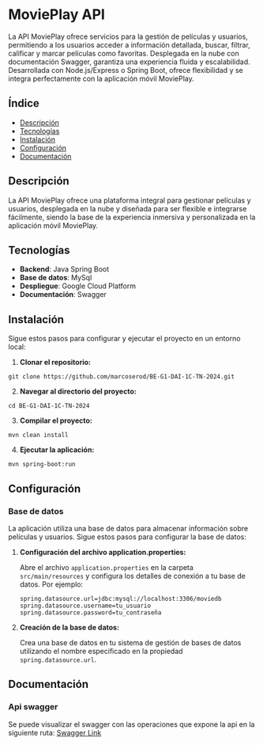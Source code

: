 # MoviePlay API

La API MoviePlay ofrece servicios para la gestión de películas y usuarios, permitiendo a los usuarios acceder a información detallada, buscar, filtrar, calificar y marcar películas como favoritas. Desplegada en la nube con documentación Swagger, garantiza una experiencia fluida y escalabilidad. Desarrollada con Node.js/Express o Spring Boot, ofrece flexibilidad y se integra perfectamente con la aplicación móvil MoviePlay.

## Índice

- [Descripción](#descripción)
- [Tecnologías](#tecnologías)
- [Instalación](#instalación)
- [Configuración](#configuración)
- [Documentación](#documentación)


## Descripción

La API MoviePlay ofrece una plataforma integral para gestionar películas y usuarios, desplegada en la nube y diseñada para ser flexible e integrarse fácilmente, siendo la base de la experiencia inmersiva y personalizada en la aplicación móvil MoviePlay.

## Tecnologías

- **Backend**: Java Spring Boot
- **Base de datos**: MySql
- **Despliegue**: Google Cloud Platform
- **Documentación**: Swagger

## Instalación

Sigue estos pasos para configurar y ejecutar el proyecto en un entorno local:

1. **Clonar el repositorio:**
```
git clone https://github.com/marcoserod/BE-G1-DAI-1C-TN-2024.git
```
2. **Navegar al directorio del proyecto:**
```
cd BE-G1-DAI-1C-TN-2024
```
3. **Compilar el proyecto:**
```
mvn clean install
```
4. **Ejecutar la aplicación:**
```
mvn spring-boot:run
```


## Configuración
### Base de datos

La aplicación utiliza una base de datos para almacenar información sobre películas y usuarios. Sigue estos pasos para configurar la base de datos:

1. **Configuración del archivo application.properties:**

   Abre el archivo `application.properties` en la carpeta `src/main/resources` y configura los detalles de conexión a tu base de datos. Por ejemplo:
   ```properties
   spring.datasource.url=jdbc:mysql://localhost:3306/moviedb
   spring.datasource.username=tu_usuario
   spring.datasource.password=tu_contraseña
   ```
2. **Creación de la base de datos:**

   Crea una base de datos en tu sistema de gestión de bases de datos utilizando el nombre especificado en la propiedad `spring.datasource.url`.

## Documentación
### Api swagger
Se puede visualizar el swagger con las operaciones que expone la api en la siguiente ruta: [ Swagger Link ](http://localhost:8080/swagger-ui/index.html "Swagger")
